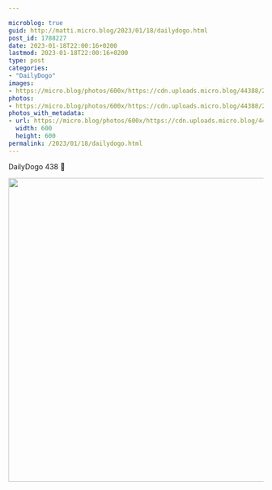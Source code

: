 ```yaml
---

microblog: true
guid: http://matti.micro.blog/2023/01/18/dailydogo.html
post_id: 1788227
date: 2023-01-18T22:00:16+0200
lastmod: 2023-01-18T22:00:16+0200
type: post
categories:
- "DailyDogo"
images:
- https://micro.blog/photos/600x/https://cdn.uploads.micro.blog/44388/2023/ef71bced72.jpg
photos:
- https://micro.blog/photos/600x/https://cdn.uploads.micro.blog/44388/2023/ef71bced72.jpg
photos_with_metadata:
- url: https://micro.blog/photos/600x/https://cdn.uploads.micro.blog/44388/2023/ef71bced72.jpg
  width: 600
  height: 600
permalink: /2023/01/18/dailydogo.html
---
```

DailyDogo 438 🐶

<img src="/media/uploads/2023/ef71bced72.jpg" width="600" height="600" alt="" />
